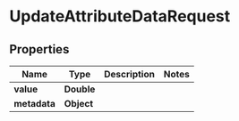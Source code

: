 

# UpdateAttributeDataRequest


## Properties

| Name | Type | Description | Notes |
|------------ | ------------- | ------------- | -------------|
|**value** | **Double** |  |  |
|**metadata** | **Object** |  |  |



